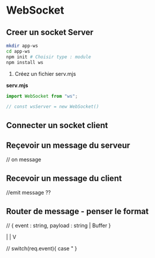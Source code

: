 # WebSocket

## Creer un socket Server
```bash
mkdir app-ws
cd app-ws
npm init # Choisir type : module
npm install ws
```

1. Créez un fichier serv.mjs

**serv.mjs**
```js
import WebSocket from "ws";

// const wsServer = new WebSocket()
```

## Connecter un socket client 

## Reçevoir un message du serveur

// on message

## Recevoir un message du client
//emit message ??

## Router de message - penser le format

// 
{
    event : string,
    payload : string | Buffer
}

|
|
V

// switch(req.event){
    case "
}
